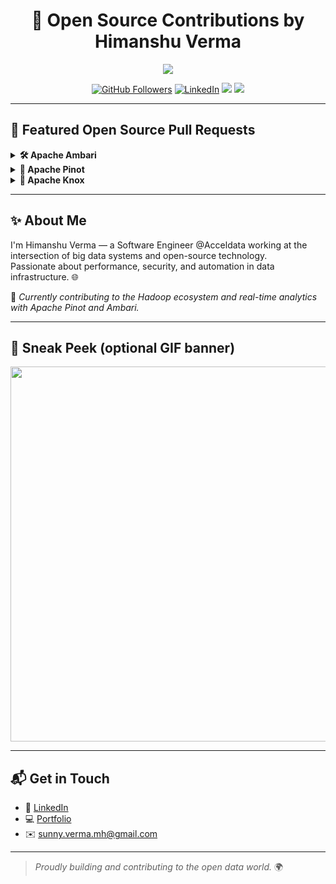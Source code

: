 <h1 align="center">🚀 Open Source Contributions by Himanshu Verma</h1>

<p align="center">
  <img src="https://readme-typing-svg.herokuapp.com?font=Fira+Code&size=24&pause=1000&color=0C90F1&center=true&vCenter=true&width=680&lines=Big+Data+Engineer+%7C+Open+Source+Contributor;Cloud+Infra+%7C+Apache+Projects;Real-Time+Analytics+%7C+DevOps+%7C+Security" />
</p>


<p align="center">
  <a href="https://github.com/userhimanshuverma"><img src="https://img.shields.io/github/followers/userhimanshuverma?label=GitHub&style=social" alt="GitHub Followers"></a>
  <a href="https://www.linkedin.com/in/himanshu-verma-822a07286/"><img src="https://img.shields.io/badge/Connect-blue?style=flat&logo=linkedin" alt="LinkedIn"></a>
  <a href="mailto:sunny.verma.mh@gmail.com"><img src="https://img.shields.io/badge/Email-sunny.verma.mh@gmail.com-red?style=flat&logo=gmail"></a>
  <a href="https://my-portfolio-hjc34xvct-himanshu-vermas-projects-3372ad27.vercel.app/"><img src="https://img.shields.io/badge/Portfolio-Visit-blueviolet?style=flat&logo=vercel"></a>
</p>

---

## 📂 Featured Open Source Pull Requests

<details>
  <summary><strong>🛠 Apache Ambari</strong></summary>

- ✅ Resolved HBase shell logging issue in Apache Ambari  
  🔗 [Apache Ambari PR #3835](https://github.com/apache/ambari/pull/3835)
</details>

<details>
  <summary><strong>🧃 Apache Pinot</strong></summary>

- ✅ PINOT-17: Fix baseURL for Knox Gateway compatibility  
  🔗 [Apache Pinot PR #15596](https://github.com/apache/pinot/pull/15596)  

- ✅ Fix Swagger UI redirect issue by preserving Knox gateway path  
  🔗 [Apache Pinot PR #15707](https://github.com/apache/pinot/pull/15707)  

- ✅ Improve Swagger UI compatibility with Knox by resolving 404s  
  🔗 [Apache Pinot PR #15728](https://github.com/apache/pinot/pull/15728)
</details>

<details>
  <summary><strong>🔐 Apache Knox</strong></summary>

- ✅ Added Apache Pinot integration support  
  🔗 [Apache Knox PR #1034](https://github.com/apache/knox/pull/1034)
</details>

---

## ✨ About Me

I'm Himanshu Verma — a Software Engineer @Acceldata working at the intersection of big data systems and open-source technology.  
Passionate about performance, security, and automation in data infrastructure. 🌐

🧠 *Currently contributing to the Hadoop ecosystem and real-time analytics with Apache Pinot and Ambari.*

---

## 📸 Sneak Peek (optional GIF banner)

<p align="center">
  <img src="https://media.giphy.com/media/du3J3cXyzhj75IOgvA/giphy.gif" width="600" />
</p>

---

## 📬 Get in Touch

- 🔗 [LinkedIn](https://www.linkedin.com/in/himanshu-verma-822a07286/)
- 💻 [Portfolio](https://my-portfolio-nilhiq80m-himanshu-vermas-projects-3372ad27.vercel.app/)
- ✉️ sunny.verma.mh@gmail.com

---

> _Proudly building and contributing to the open data world._ 🌍
